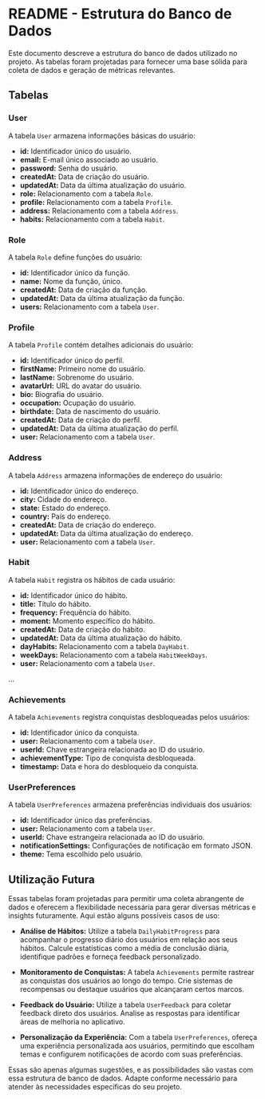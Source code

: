 # README - Estrutura do Banco de Dados

Este documento descreve a estrutura do banco de dados utilizado no projeto. As tabelas foram projetadas para fornecer uma base sólida para coleta de dados e geração de métricas relevantes.

## Tabelas

### User

A tabela `User` armazena informações básicas do usuário:

- **id:** Identificador único do usuário.
- **email:** E-mail único associado ao usuário.
- **password:** Senha do usuário.
- **createdAt:** Data de criação do usuário.
- **updatedAt:** Data da última atualização do usuário.
- **role:** Relacionamento com a tabela `Role`.
- **profile:** Relacionamento com a tabela `Profile`.
- **address:** Relacionamento com a tabela `Address`.
- **habits:** Relacionamento com a tabela `Habit`.

### Role

A tabela `Role` define funções do usuário:

- **id:** Identificador único da função.
- **name:** Nome da função, único.
- **createdAt:** Data de criação da função.
- **updatedAt:** Data da última atualização da função.
- **users:** Relacionamento com a tabela `User`.

### Profile

A tabela `Profile` contém detalhes adicionais do usuário:

- **id:** Identificador único do perfil.
- **firstName:** Primeiro nome do usuário.
- **lastName:** Sobrenome do usuário.
- **avatarUrl:** URL do avatar do usuário.
- **bio:** Biografia do usuário.
- **occupation:** Ocupação do usuário.
- **birthdate:** Data de nascimento do usuário.
- **createdAt:** Data de criação do perfil.
- **updatedAt:** Data da última atualização do perfil.
- **user:** Relacionamento com a tabela `User`.

### Address

A tabela `Address` armazena informações de endereço do usuário:

- **id:** Identificador único do endereço.
- **city:** Cidade do endereço.
- **state:** Estado do endereço.
- **country:** País do endereço.
- **createdAt:** Data de criação do endereço.
- **updatedAt:** Data da última atualização do endereço.
- **user:** Relacionamento com a tabela `User`.

### Habit

A tabela `Habit` registra os hábitos de cada usuário:

- **id:** Identificador único do hábito.
- **title:** Título do hábito.
- **frequency:** Frequência do hábito.
- **moment:** Momento específico do hábito.
- **createdAt:** Data de criação do hábito.
- **updatedAt:** Data da última atualização do hábito.
- **dayHabits:** Relacionamento com a tabela `DayHabit`.
- **weekDays:** Relacionamento com a tabela `HabitWeekDays`.
- **user:** Relacionamento com a tabela `User`.

...

### Achievements

A tabela `Achievements` registra conquistas desbloqueadas pelos usuários:

- **id:** Identificador único da conquista.
- **user:** Relacionamento com a tabela `User`.
- **userId:** Chave estrangeira relacionada ao ID do usuário.
- **achievementType:** Tipo de conquista desbloqueada.
- **timestamp:** Data e hora do desbloqueio da conquista.

### UserPreferences

A tabela `UserPreferences` armazena preferências individuais dos usuários:

- **id:** Identificador único das preferências.
- **user:** Relacionamento com a tabela `User`.
- **userId:** Chave estrangeira relacionada ao ID do usuário.
- **notificationSettings:** Configurações de notificação em formato JSON.
- **theme:** Tema escolhido pelo usuário.

## Utilização Futura

Essas tabelas foram projetadas para permitir uma coleta abrangente de dados e oferecem a flexibilidade necessária para gerar diversas métricas e insights futuramente. Aqui estão alguns possíveis casos de uso:

- **Análise de Hábitos:** Utilize a tabela `DailyHabitProgress` para acompanhar o progresso diário dos usuários em relação aos seus hábitos. Calcule estatísticas como a média de conclusão diária, identifique padrões e forneça feedback personalizado.

- **Monitoramento de Conquistas:** A tabela `Achievements` permite rastrear as conquistas dos usuários ao longo do tempo. Crie sistemas de recompensas ou destaque usuários que alcançaram certos marcos.

- **Feedback do Usuário:** Utilize a tabela `UserFeedback` para coletar feedback direto dos usuários. Analise as respostas para identificar áreas de melhoria no aplicativo.

- **Personalização da Experiência:** Com a tabela `UserPreferences`, ofereça uma experiência personalizada aos usuários, permitindo que escolham temas e configurem notificações de acordo com suas preferências.

Essas são apenas algumas sugestões, e as possibilidades são vastas com essa estrutura de banco de dados. Adapte conforme necessário para atender às necessidades específicas do seu projeto.
